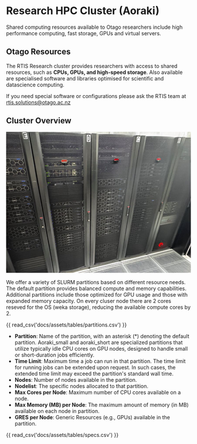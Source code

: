 # Research HPC Cluster (Aoraki)


Shared computing resources available to Otago researchers include high performance computing, fast storage, GPUs and virtual servers.



## Otago Resources


The RTIS Research cluster provides researchers with access to shared resources, such as **CPUs, GPUs, and high-speed storage**. 
Also available are specialised software and libraries optimised for scientific and datascience computing. 

If you need special software or configurations please ask the RTIS team at rtis.solutions@otago.ac.nz

## Cluster Overview

![](/assets/images/cluster_photo.jpg)


We offer a variety of SLURM partitions based on different resource needs. The default partition provides balanced compute and memory capabilities. Additional partitions include those optimized for GPU usage and those with expanded memory capacity. On every cluser node there are 2 cores reseved for the OS (weka storage), reducing the available compute cores by 2.  


{{ read_csv('docs/assets/tables/partitions.csv') }}


- **Partition**: Name of the partition, with an asterisk (*) denoting the default partition. Aoraki_small and aoraki_short are specialized partitions that utilize typically idle CPU cores on GPU nodes, designed to handle small or short-duration jobs efficiently. 
- **Time Limit**: Maximum time a job can run in that partition. The time limit for running jobs can be extended upon request. In such cases, the extended time limit may exceed the partition's standard wall time.
- **Nodes**: Number of nodes available in the partition.
- **Nodelist**: The specific nodes allocated to that partition.
- **Max Cores per Node**: Maximum number of CPU cores available on a node.
- **Max Memory (MB) per Node**: The maximum amount of memory (in MB) available on each node in partition.
- **GRES per Node**: Generic Resources (e.g., GPUs) available in the partition.


{{ read_csv('docs/assets/tables/specs.csv') }}


